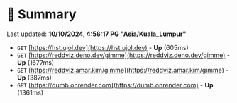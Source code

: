 # 📖 Summary
Last updated: **10/10/2024, 4:56:17 PG "Asia/Kuala_Lumpur"**

- `GET` [https://hst.ujol.dev](https://hst.ujol.dev) - **Up** (605ms)
- `GET` [https://reddviz.deno.dev/gimme](https://reddviz.deno.dev/gimme) - **Up** (1677ms)
- `GET` [https://reddviz.amar.kim/gimme](https://reddviz.amar.kim/gimme) - **Up** (387ms)
- `GET` [https://dumb.onrender.com](https://dumb.onrender.com) - **Up** (1361ms)
